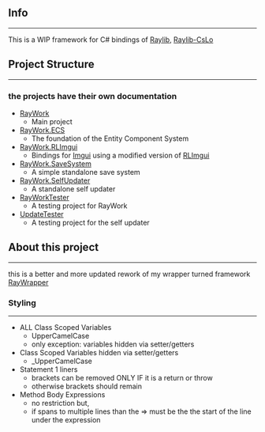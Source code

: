 ## Info

---

This is a WIP framework for C# bindings of <a href="https://github.com/raysan5/raylib">
Raylib</a>, <a href="https://github.com/NotNotTech/Raylib-CsLo">Raylib-CsLo</a>

## Project Structure

---

### the projects have their own documentation

- <a href="https://github.com/SWCreeperKing/RayWork/tree/master/RayWork">RayWork</a>
    - Main project
- <a href="https://github.com/SWCreeperKing/RayWork/tree/master/RayWork.ECS">RayWork.ECS</a>
    - The foundation of the Entity Component System
- <a href="https://github.com/SWCreeperKing/RayWork/tree/master/RayWork.RLImgui">RayWork.RLImgui</a>
    - Bindings for <a href="https://github.com/ocornut/imgui">Imgui</a> using a modified version
      of <a href="https://github.com/raylib-extras/rlImGui-cs">RLImgui</a>
- <a href="https://github.com/SWCreeperKing/RayWork/tree/master/RayWork.SaveSystem">RayWork.SaveSystem</a>
    - A simple standalone save system
- <a href="https://github.com/SWCreeperKing/RayWork/tree/master/RayWork.SelfUpdater">RayWork.SelfUpdater</a>
  - A standalone self updater
- <a href="https://github.com/SWCreeperKing/RayWork/tree/master/RayWorkTester">RayWorkTester</a>
    - A testing project for RayWork
- <a href="https://github.com/SWCreeperKing/RayWork/tree/master/UpdateTester">UpdateTester</a>
    - A testing project for the self updater

## About this project

---

this is a better and more updated rework of my wrapper turned
framework <a href="https://github.com/SWCreeperKing/RayWrapper">RayWrapper</a>

### Styling

---

- ALL Class Scoped Variables
  - UpperCamelCase
  - only exception: variables hidden via setter/getters
- Class Scoped Variables hidden via setter/getters
  - _UpperCamelCase
- Statement 1 liners
  - brackets can be removed ONLY IF it is a return or throw
  - otherwise brackets should remain
- Method Body Expressions
  - no restriction but,
  - if spans to multiple lines than the => must be the the start of the line under the expression